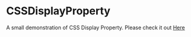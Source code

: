 # CSSDisplayProperty
A small demonstration of CSS Display Property. Please check it out 
<a href=" https://yogesh9389.github.io/CSSDisplayProperty/"> Here </a>
